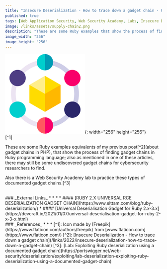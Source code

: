 ```yaml
---
title: "Insecure Deserialization - How to trace down a gadget chain - Other examples in Ruby"
published: true
tags: [Web Application Security, Web Security Academy, Labs, Insecure Deserialization, Remote Code Execution, Gadget Chains, Ruby]
image: /links/assets/supply-chain2.png
description: "These are some Ruby examples that show the process of finding gadget chains in Ruby programming language."
image_width: "256"
image_height: "256"
---
```


![](/links/assets/supply-chain2.png){: width="256" height="256"}
<br>
[^1]

These are some Ruby examples equivalents of my previous post[^2](about gadget chains in PHP), that show the process of finding gadget chains in Ruby programming language; also as mentioned in one of these articles, there may still be some undiscovered gadget chains for cybersecurity researchers to find.

Also there is a Web Security Academy lab to practice these types of documented gadget chains.[^3]

<br>
### _External Links_
* * *
* #### [RUBY 2.X UNIVERSAL RCE DESERIALIZATION GADGET CHAIN](https://www.elttam.com/blog/ruby-deserialization/)
* #### [Universal Deserialisation Gadget for Ruby 2.x-3.x](https://devcraft.io/2021/01/07/universal-deserialisation-gadget-for-ruby-2-x-3-x.html)

<br>
### _References_
* * *
[^1]: Icon made by [Freepik](https://www.flaticon.com/authors/freepik) from [www.flaticon.com](https://www.flaticon.com/)
[^2]: [Insecure Deserialization - How to trace down a gadget chain](/links/2022/insecure-deserialization-how-to-trace-down-a-gadget-chain)
[^3]: [Lab: Exploiting Ruby deserialization using a documented gadget chain](https://portswigger.net/web-security/deserialization/exploiting/lab-deserialization-exploiting-ruby-deserialization-using-a-documented-gadget-chain)